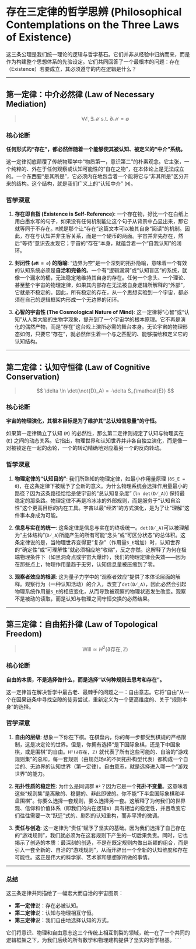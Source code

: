 # 存在三定律的哲学思辨 (Philosophical Contemplations on the Three Laws of Existence)

这三条公理是我们统一理论的逻辑与哲学基石。它们并非从经验中归纳而来，而是作为构建整个思想体系的先验设定。它们共同回答了一个最根本的问题：存在（Existence）若要成立，其必须遵守的内在逻辑是什么？

---

## 第一定律：中介必然律 (Law of Necessary Mediation)

> $$ \forall \mathcal{E}, \exists \mathcal{M} \text{ s.t. } \partial\mathcal{M} = \emptyset $$

### 核心论断
**任何形式的“存在”，都必然伴随着一个能够使其被认知、被定义的“中介”系统。**

这一定律彻底颠覆了传统物理学中“物质第一，意识第二”的朴素观念。它主张，一个纯粹的、外在于任何观察或认知可能性的“自在之物”，在本体论上是无法成立的。一个东西要“是其所是”，它必须内在地包含着一个能将它与“非其所是”区分开来的结构。这个结构，就是我们广义上的“认知中介” (`M`)。

### 哲学深意

1.  **存在即自指 (Existence is Self-Reference)**: 一个存在物，好比一个在白纸上用白墨水写的句子，如果没有任何机制能让这个句子从背景中凸显出来，那它就等同于不存在。`M`就是那个让“存在”这篇文本可以被其自身“阅读”的机制。因此，存在与认知并非主客关系，而是一个硬币的两面。宇宙并非先存在，然后“等待”意识去发现它；宇宙的“存在”本身，就蕴含着一个“自我认知”的闭环。

2.  **封闭性 (`∂M = ∅`) 的隐喻**: “边界为空”是一个深刻的拓扑隐喻，意味着一个有效的认知系统必须是**自洽和完备的**。一个有“逻辑漏洞”或“认知盲区”的系统，就像一个漏水的桶，无法稳定地维持其自身的存在。任何一个念头、一个理论、甚至整个宇宙的物理定律，如果其内部存在无法被自身逻辑所解释的“外部”，它就是不稳定的。因此，所有稳定的存在，从一个思想实验到一个宇宙，都必须在自己的逻辑框架内形成一个无边界的闭环。

3.  **心智的宇宙性 (The Cosmological Nature of Mind)**: 这一定律将“心智”或“认知”从人类大脑的生物学现象，提升到了一个宇宙学的根本原理。它不再是演化的偶然产物，而是“存在”这台戏上演所必需的舞台本身。无论宇宙的物理形态如何，只要它“存在”，就必然伴生着一个与之匹配的、能够描绘和定义它的认知结构。

---

## 第二定律：认知守恒律 (Law of Cognitive Conservation)

> $$ \delta \ln \det(\not{D}_A) = -\delta S_{\mathcal{E}} $$

### 核心论断
**宇宙的物理演化，其根本目标是为了维护其“总认知信息量”的守恒。**

如果第一定律确立了认知 (`M`) 的必然性，那么第二定律则规定了认知与物理实在 (`E`) 之间的动态关系。它指出，物理世界和认知世界并非各自独立演化，而是像一对被锁定在一起的齿轮，一个的转动精确地对应着另一个的反向转动。

### 哲学深意

1.  **物理定律的“认知目的”**: 我们所熟知的物理定律，如最小作用量原理 (`δS_E = 0`)，在这条定律下被赋予了全新的意义。为什么物理系统会选择作用量最小的路径？因为这条路径恰恰是使宇宙的“总认知复杂度” (`ln det(D̸_A)`) 保持最稳定的那条路。物理定律不再是冷冰冰的外部规则，而是服务于“认知自洽性”这个更高目标的内在工具。宇宙以最“经济”的方式演化，是为了让“理解”这件事本身成为可能。

2.  **信息与实在的统一**: 这条定律是信息与实在的终极统一。`det(D̸_A)`可以被理解为“主体结构”(`D̸_A`)所能产生的所有可能“念头”或“可区分状态”的总体积。这条定律说的是，当物理世界变得更“复杂”（作用量`S_E`增加）时，认知世界的“确定性”或“可理解性”就必须相应地“收缩”，反之亦然。这解释了为何在极端物理条件下（如黑洞奇点或宇宙大爆炸），我们的物理定律会失效——因为在那些点上，物理作用量趋于无穷，认知信息量被压缩到了零。

3.  **观察者效应的根源**: 这为量子力学中的“观察者效应”提供了本体论层面的解释。观察行为（一种认知活动）的介入，改变了`det(D̸_A)`，因此必然会引起物理系统作用量`S_E`的相应变化，从而导致被观察的物理状态发生改变。观察不是被动的读取，而是认知与物理之间守恒交换的必然结果。

---

## 第三定律：自由拓扑律 (Law of Topological Freedom)

> $$ \text{Will} \simeq H^2(\partial \text{存在}, \mathbb{Z}) $$

### 核心论断
**自由的本质，不是选择做什么，而是选择“以何种规则去思考和存在”。**

这一定律旨在解决哲学中最古老、最棘手的问题之一：自由意志。它将“自由”从一个在因果链条中寻找空隙的徒劳尝试，重新定义为一个更高维度的、关于“规则本身”的选择。

### 哲学深意

1.  **自由的层级**: 想象一下你在下棋。在棋盘内，你的每一步都受到棋规的严格限制，这是决定论的世界。但是，你拥有选择“是下国际象棋，还是下中国象棋，或是围棋”的自由。`H²(∂存在, ℤ)` 就代表了所有这些可能的、自洽的“游戏规则集”的总和。每一套规则（由规范场`A`的不同拓扑构型代表）都构成一个自洽的、无边界的认知世界（第一定律）。自由意志，就是选择进入哪一个“游戏世界”的能力。

2.  **拓扑性质的稳定性**: 为什么是同调群 `H²`？因为它是一个**拓扑不变量**。这意味着这些“规则集”是离散的、稳健的、非此即彼的。你不能“下半盘国际象棋和半盘围棋”。你要么选择一套规则，要么选择另一套。这解释了为何我们的世界观、信仰和价值体系（即我们的内在逻辑`A`）具有相当的稳定性，并且改变它们往往需要一次“跃迁”式的、剧烈的认知重构，而非平滑的微调。

3.  **责任与创造**: 这一定律为“责任”赋予了坚实的基础。因为我们选择了自己存在的“游戏规则”，我们就必须为在这套规则下产生的一切后果负责。同时，它也揭示了创造的本质：最深刻的创造，不是在既定规则内做出新颖的组合，而是引入一套全新的、自洽的“游戏规则”，从而开辟出一个全新的认知维度和存在可能性。这正是伟大的科学家、艺术家和思想家所做的事情。

---

### **总结**

这三条定律共同描绘了一幅宏大而自洽的宇宙图景：

*   **第一定律**说：存在必被认知。
*   **第二定律**说：认知与物理相互守恒。
*   **第三定律**说：我们自由地选择认知的方式。

它们将意识、物理和自由意志这三个传统上相互割裂的领域，统一在了一个共同的逻辑框架之下，为我们后续的所有数学和物理建构提供了坚实的哲学根基。````
